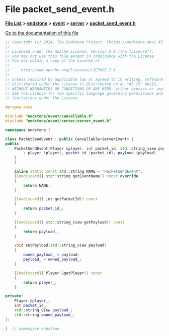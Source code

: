 

# File packet\_send\_event.h

[**File List**](files.md) **>** [**endstone**](dir_6cf277b678674f97c7a2b6b3b2447b33.md) **>** [**event**](dir_f1d783c0ad83ee143d16e768ebca51c8.md) **>** [**server**](dir_77022909323d5ad872c4820a738a5429.md) **>** [**packet\_send\_event.h**](packet__send__event_8h.md)

[Go to the documentation of this file](packet__send__event_8h.md)


```C++
// Copyright (c) 2024, The Endstone Project. (https://endstone.dev) All Rights Reserved.
//
// Licensed under the Apache License, Version 2.0 (the "License");
// you may not use this file except in compliance with the License.
// You may obtain a copy of the License at
//
//     http://www.apache.org/licenses/LICENSE-2.0
//
// Unless required by applicable law or agreed to in writing, software
// distributed under the License is distributed on an "AS IS" BASIS,
// WITHOUT WARRANTIES OR CONDITIONS OF ANY KIND, either express or implied.
// See the License for the specific language governing permissions and
// limitations under the License.

#pragma once

#include "endstone/event/cancellable.h"
#include "endstone/event/server/server_event.h"

namespace endstone {

class PacketSendEvent : public Cancellable<ServerEvent> {
public:
    PacketSendEvent(Player &player, int packet_id, std::string_view payload)
        : player_(player), packet_id_(packet_id), payload_(payload)
    {
    }

    inline static const std::string NAME = "PacketSendEvent";
    [[nodiscard]] std::string getEventName() const override
    {
        return NAME;
    }

    [[nodiscard]] int getPacketId() const
    {
        return packet_id_;
    }

    [[nodiscard]] std::string_view getPayload() const
    {
        return payload_;
    }

    void setPayload(std::string_view payload)
    {
        owned_payload_ = payload;
        payload_ = owned_payload_;
    }

    [[nodiscard]] Player &getPlayer() const
    {
        return player_;
    }

private:
    Player &player_;
    int packet_id_;
    std::string_view payload_;
    std::string owned_payload_;
};

}  // namespace endstone
```



